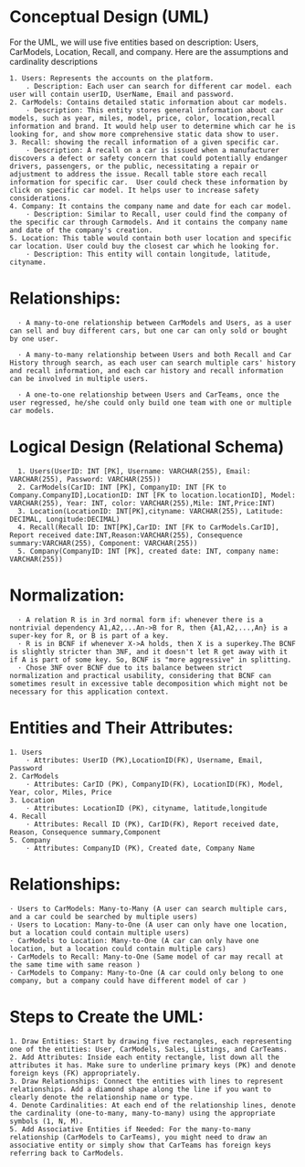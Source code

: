 # Conceptual Design (UML)
For the UML, we will use five entities based on description: Users, CarModels, Location, Recall, and company. Here are the assumptions and cardinality descriptions

    1. Users: Represents the accounts on the platform.
        . Description: Each user can search for different car model. each user will contain userID, UserName, Email and password.
    2. CarModels: Contains detailed static information about car models.
        · Description: This entity stores general information about car models, such as year, miles, model, price, color, location,recall information and brand. It would help user to determine which car he is looking for, and show more comprehensive static data show to user.
    3. Recall: showing the recall information of a given specific car.
        · Description: A recall on a car is issued when a manufacturer discovers a defect or safety concern that could potentially endanger drivers, passengers, or the public, necessitating a repair or adjustment to address the issue. Recall table store each recall information for specific car.  User could check these information by click on specific car model. It helps user to increase safety considerations. 
    4. Company: It contains the company name and date for each car model.
        · Description: Similar to Recall, user could find the company of the specific car through Carmodels. And it contains the company name and date of the company's creation.
    5. Location: This table would contain both user location and specific car location. User could buy the closest car which he looking for.
        · Description: This entity will contain longitude, latitude,  cityname. 


# Relationships:
      · A many-to-one relationship between CarModels and Users, as a user can sell and buy different cars, but one car can only sold or bought by one user.

      · A many-to-many relationship between Users and both Recall and Car History through search, as each user can search multiple cars' history and recall information, and each car history and recall information can be involved in multiple users.

      · A one-to-one relationship between Users and CarTeams, once the user regressed, he/she could only build one team with one or multiple car models.


# Logical Design (Relational Schema)
      1. Users(UserID: INT [PK], Username: VARCHAR(255), Email: VARCHAR(255), Password: VARCHAR(255))
      2. CarModels(CarID: INT [PK], CompanyID: INT [FK to Company.CompanyID],LocationID: INT [FK to location.locationID], Model: VARCHAR(255), Year: INT, color: VARCHAR(255),Mile: INT,Price:INT)
      3. Location(LocationID: INT[PK],cityname: VARCHAR(255), Latitude: DECIMAL, Longitude:DECIMAL)
      4. Recall(Recall ID: INT[PK],CarID: INT [FK to CarModels.CarID], Report received date:INT,Reason:VARCHAR(255), Consequence summary:VARCHAR(255), Component: VARCHAR(255))
      5. Company(CompanyID: INT [PK], created date: INT, company name: VARCHAR(255))

# Normalization:
      · A relation R is in 3rd normal form if: whenever there is a nontrivial dependency A1,A2,...An->B for R, then {A1,A2,...,An} is a super-key for R, or B is part of a key.
      · R is in BCNF if whenever X->A holds, then X is a superkey.The BCNF is slightly stricter than 3NF, and it doesn't let R get away with it if A is part of some key. So, BCNF is "more aggressive" in splitting.
      · Chose 3NF over BCNF due to its balance between strict normalization and practical usability, considering that BCNF can sometimes result in excessive table decomposition which might not be necessary for this application context.
 
 

# Entities and Their Attributes:
    1. Users
        · Attributes: UserID (PK),LocationID(FK), Username, Email, Password
    2. CarModels
        · Attributes: CarID (PK), CompanyID(FK), LocationID(FK), Model, Year, color, Miles, Price
    3. Location
        · Attributes: LocationID (PK), cityname, latitude,longitude
    4. Recall
        · Attributes: Recall ID (PK), CarID(FK), Report received date, Reason, Consequence summary,Component
    5. Company
        · Attributes: CompanyID (PK), Created date, Company Name

# Relationships:
    · Users to CarModels: Many-to-Many (A user can search multiple cars, and a car could be searched by multiple users)
    · Users to Location: Many-to-One (A user can only have one location, but a location could contain multiple users)
    · CarModels to Location: Many-to-One (A car can only have one location, but a location could contain multiple cars)
    · CarModels to Recall: Many-to-One (Same model of car may recall at the same time with same reason )
    · CarModels to Company: Many-to-One (A car could only belong to one company, but a company could have different model of car )
    

# Steps to Create the UML:
    1. Draw Entities: Start by drawing five rectangles, each representing one of the entities: User, CarModels, Sales, Listings, and CarTeams.
    2. Add Attributes: Inside each entity rectangle, list down all the attributes it has. Make sure to underline primary keys (PK) and denote foreign keys (FK) appropriately.
    3. Draw Relationships: Connect the entities with lines to represent relationships. Add a diamond shape along the line if you want to clearly denote the relationship name or type.
    4. Denote Cardinalities: At each end of the relationship lines, denote the cardinality (one-to-many, many-to-many) using the appropriate symbols (1, N, M).
    5. Add Associative Entities if Needed: For the many-to-many relationship (CarModels to CarTeams), you might need to draw an associative entity or simply show that CarTeams has foreign keys referring back to CarModels.
 
